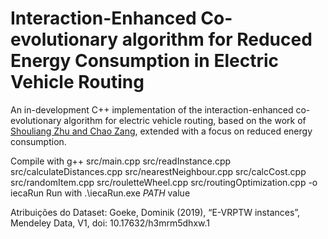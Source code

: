 # Interaction-Enhanced Co-evolutionary algorithm for Reduced Energy Consumption in Electric Vehicle Routing

An in-development C++ implementation of the interaction-enhanced co-evolutionary algorithm for electric vehicle routing, based on the work of [Shouliang Zhu and Chao Zang](https://www.sciencedirect.com/science/article/abs/pii/S1568494624008871), extended with a focus on reduced energy consumption.

Compile with g++ src/main.cpp src/readInstance.cpp src/calculateDistances.cpp src/nearestNeighbour.cpp src/calcCost.cpp src/randomItem.cpp src/rouletteWheel.cpp src/routingOptimization.cpp -o iecaRun
Run with .\iecaRun.exe _PATH_ value

Atribuições do Dataset:
Goeke, Dominik (2019), “E-VRPTW instances”, Mendeley Data, V1, doi: 10.17632/h3mrm5dhxw.1
